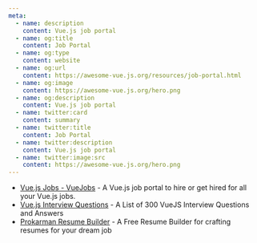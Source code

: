 ```yaml
---
meta:
  - name: description
    content: Vue.js job portal
  - name: og:title
    content: Job Portal
  - name: og:type
    content: website
  - name: og:url
    content: https://awesome-vue.js.org/resources/job-portal.html
  - name: og:image
    content: https://awesome-vue.js.org/hero.png
  - name: og:description
    content: Vue.js job portal
  - name: twitter:card
    content: summary
  - name: twitter:title
    content: Job Portal
  - name: twitter:description
    content: Vue.js job portal
  - name: twitter:image:src
    content: https://awesome-vue.js.org/hero.png
---
```



- [Vue.js Jobs - VueJobs](https://vuejobs.com/) - A Vue.js job portal to hire or get hired for all your Vue.js jobs.
- [Vue.js Interview Questions](https://github.com/sudheerj/vuejs-interview-questions) - A List of 300 VueJS Interview Questions and Answers
- [Prokarman Resume Builder](https://prokarman.com/) - A Free Resume Builder for crafting resumes for your dream job
